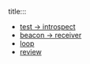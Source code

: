 title:::

- [test -> introspect](./test-introspect.md)
- [beacon -> receiver](./beacon-receiver.md)
- [loop](./loop.md)
- [review](./review.md)